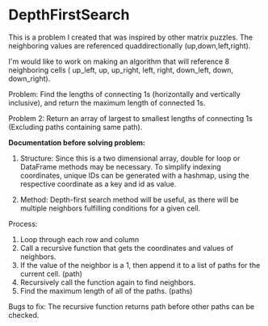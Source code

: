 # DepthFirstSearch

This is a problem I created that was inspired by other matrix puzzles. The neighboring values are referenced quaddirectionally (up,down,left,right).

 
I'm would like to work on making an algorithm that will reference 8 neighboring cells ( up_left, up, up_right, left, right, down_left, down, down_right).


Problem: Find the lengths of connecting 1s (horizontally and vertically inclusive),
and return the maximum length of connected 1s.

Problem 2: Return an array of largest to smallest lengths of connecting 1s (Excluding paths containing same path).



**Documentation before solving problem:**

1. Structure: Since this is a two dimensional array, double for loop or DataFrame methods may be necessary.
To simplify indexing coordinates, unique IDs can be generated with a hashmap, using the respective coordinate
as a key and id as value.

3. Method: Depth-first search method will be useful, as there will be multiple neighbors
           fulfilling conditions for a given cell.

Process:
1. Loop through each row and column
2. Call a recursive function that gets the coordinates and values of neighbors.
3. If the value of the neighbor is a 1, then append it to a list of paths for the current cell. (path)
4. Recursively call the function again to find neighbors.
5. Find the maximum length of all of the paths. (paths)

Bugs to fix: The recursive function returns path before other paths can be checked.
